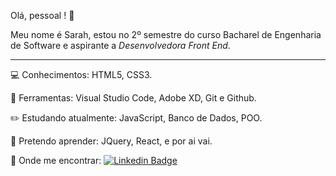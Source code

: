Olá, pessoal ! :wave:

Meu nome é Sarah, estou no 2º semestre do curso Bacharel de Engenharia de Software e aspirante a *Desenvolvedora Front End*.

------


:computer: ​Conhecimentos: HTML5, CSS3.


:wrench: ​Ferramentas: Visual Studio Code, Adobe XD, Git e Github.


:pencil2: ​Estudando atualmente: JavaScript, Banco de Dados, POO.


:dart: ​Pretendo aprender: JQuery, React, e por ai vai.


:speech_balloon: ​Onde me encontrar: [![Linkedin Badge](https://img.shields.io/badge/-LinkedIn-blue?style=flat-square&logo=Linkedin&logoColor=white&link=https://www.linkedin.com/in/sarahsantossilva/)](https://www.linkedin.com/in/sarahsantossilva/)

